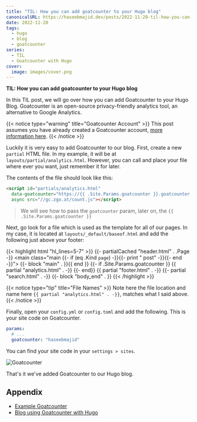 ```yaml
---
title: "TIL: How you can add goatcounter to your Hugo blog"
canonicalURL: https://haseebmajid.dev/posts/2022-11-20-til-how-you-can-add-goatcounter-to-your-hugo-blog/
date: 2022-11-20
tags:
  - hugo
  - blog
  - goatcounter
series:
  - TIL
  - Goatcounter with Hugo
cover:
  image: images/cover.png
---
```

**TIL: How you can add goatcounter to your Hugo blog**

In this TIL post, we will go over how you can add Goatcounter to your Hugo Blog.
Goatcounter is an open-source privacy-friendly analytics tool, an alternative
to Google Analytics.

{{< notice type="warning" title="Goatcounter Account"  >}}
This post assumes you have already created a Goatcounter account,
[more information here](https://www.goatcounter.com/).
{{< /notice >}}

Luckily it is very easy to add Goatcounter to our blog. First, create a new `partial` HTML file. In my example, it will be at `layouts/partial/analytics.html`. However, you can call and place your file where ever you want, just remember it for later.

The contents of the file should look like this:

```html
<script id="partials/analytics.html" 
  data-goatcounter="https://{{ .Site.Params.goatcounter }}.goatcounter.com/count"
  async src="//gc.zgo.at/count.js"></script>
```

> We will see how to pass the `goatcounter` param, later on, the `{{ .Site.Params.goatcounter }}`

Next, go look for a file which is used as the template for all of our pages.
In my case, it is located at `layouts/_default/baseof.html` and add the
following just above your footer:

{{< highlight html "hl_lines=5-7" >}}
    {{- partialCached "header.html" . .Page -}}
    <main class="main {{- if (eq .Kind `page`) -}}{{- print " post" -}}{{- end -}}">
        {{- block "main" . }}{{ end }}
    </main>
    {{- if .Site.Params.goatcounter }}
        {{ partial "analytics.html" . -}}
    {{- end}}
    {{ partial "footer.html" . -}}
    {{- partial "search.html" . -}}
    {{- block "body_end" . }}
{{< /highlight >}}

{{< notice type="tip" title="File Names"  >}}
Note here the file location and name here `{{ partial "analytics.html" . -}}`, matches what I said above.
{{< /notice >}}

Finally, open your `config.yml` or `config.toml` and add the following. This is your site code on Goatcounter.

```yaml
params:
  # ...
  goatcounter: "haseebmajid"
```

You can find your site code in your `settings > sites`.

![Goatcounter](images/goatcounter.png)

That's it we've added Goatcounter to our Hugo blog.

## Appendix

- [Example Goatcounter](https://stats.haseebmajid.dev/)
- [Blog using Goatcounter with Hugo](https://gitlab.com/hmajid2301/blog/-/tree/ea855a0c897e6238a6642507abb6ad92bd66e2c9)